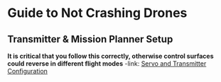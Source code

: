 # Guide to Not Crashing Drones
## Transmitter & Mission Planner Setup
**It is critical that you follow this correctly, otherwise control surfaces could reverse in different flight modes**
-link: [Servo and Transmitter Configuration](http://ardupilot.org/plane/docs/reversing-servos-and-setting-normalelevon-mode.html)